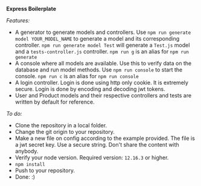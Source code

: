 **Express Boilerplate**  

*Features:*  
  * A generator to generate models and controllers. Use ```npm run generate model YOUR_MODEL_NAME``` to generate a model and its corresponding controller. ```npm run generate model Test``` will generate a ```Test.js``` model and a ```tests-controller.js``` controller. ```npm run g``` is an alias for ```npm run generate```
  * A console where all models are available. Use this to verify data on the database and run model methods. Use ```npm run console``` to start the console. ```npm run c``` is an alias for ```npm run console```
  * A login controller. Login is done using http only cookie. It is extremely secure. Login is done by encoding and decoding jwt tokens.
  * User and Product models and their respective controllers and tests are written by default for reference.

*To do:*
  * Clone the repository in a local folder.
  * Change the git origin to your repository.
  * Make a new file on config according to the example provided. The file is a jwt secret key. Use a secure string. Don't share the content with anybody.
  * Verify your node version. Required version: ```12.16.3``` or higher.
  * ```npm install```
  * Push to your repository.
  * Done: :)

